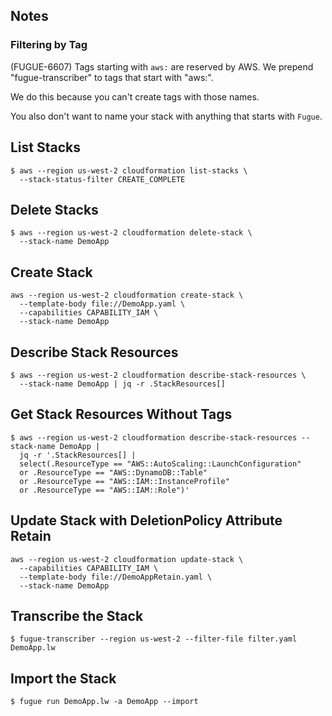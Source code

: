 ## Notes

### Filtering by Tag

(FUGUE-6607) Tags starting with `aws:` are reserved by AWS. We prepend "fugue-transcriber" to tags that start with "aws:".  

We do this because you can't create tags with those names.

You also don't want to name your stack with anything that starts with `Fugue`.

## List Stacks

```
$ aws --region us-west-2 cloudformation list-stacks \
  --stack-status-filter CREATE_COMPLETE
```

## Delete Stacks

```
$ aws --region us-west-2 cloudformation delete-stack \
  --stack-name DemoApp
```

## Create Stack

```
aws --region us-west-2 cloudformation create-stack \
  --template-body file://DemoApp.yaml \
  --capabilities CAPABILITY_IAM \
  --stack-name DemoApp
```

## Describe Stack Resources
```
$ aws --region us-west-2 cloudformation describe-stack-resources \
  --stack-name DemoApp | jq -r .StackResources[]
```

## Get Stack Resources Without Tags
```
$ aws --region us-west-2 cloudformation describe-stack-resources --stack-name DemoApp | 
  jq -r '.StackResources[] | 
  select(.ResourceType == "AWS::AutoScaling::LaunchConfiguration"
  or .ResourceType == "AWS::DynamoDB::Table"
  or .ResourceType == "AWS::IAM::InstanceProfile"
  or .ResourceType == "AWS::IAM::Role")'
```

## Update Stack with DeletionPolicy Attribute Retain
```
aws --region us-west-2 cloudformation update-stack \
  --capabilities CAPABILITY_IAM \
  --template-body file://DemoAppRetain.yaml \
  --stack-name DemoApp
```

## Transcribe the Stack
```
$ fugue-transcriber --region us-west-2 --filter-file filter.yaml DemoApp.lw
```

## Import the Stack
```
$ fugue run DemoApp.lw -a DemoApp --import
```
